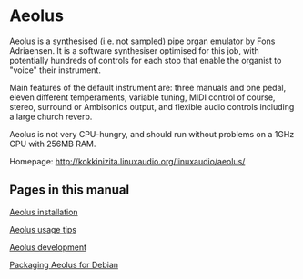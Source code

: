 # Aeolus

Aeolus is a synthesised (i.e. not sampled) pipe organ emulator by Fons 
Adriaensen. It is a software synthesiser optimised for this job, with 
potentially hundreds of controls for each stop that enable the organist to 
"voice" their instrument.

Main features of the default instrument are: three manuals and one pedal, 
eleven different temperaments, variable tuning, MIDI control of course, stereo, 
surround or Ambisonics output, and flexible audio controls including a large 
church reverb.

Aeolus is not very CPU-hungry, and should run without problems on a 1GHz CPU 
with 256MB RAM.

Homepage: http://kokkinizita.linuxaudio.org/linuxaudio/aeolus/

## Pages in this manual

[Aeolus installation](docs/INSTALL.md)

[Aeolus usage tips](docs/USAGE.md)

[Aeolus development](docs/INTERNALS.md)

[Packaging Aeolus for Debian](docs/DEBIAN.md)

